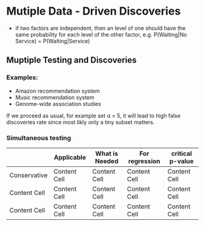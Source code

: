 # Mutiple Data - Driven Discoveries

- if two factors are independent, then an level of one should have the same probability for each level of the other factor, e.g.
  P(Waiting|No Service) = P(Waiting|Service)
## Muptiple Testing and Discoveries
### Examples:
- Amazon recommendation system
- Music recommendation system
- Genome-wide association studies

If we proceed as usual, for example set α = 5, it will lead to high false discoveries rate 
since most likly only a tiny subset matters.

### Simultaneous testing 
|               | Applicable    | What is Needed| For regression| critical p-value |
| ------------- | ------------- | ------------- | ------------- | ------------- |
| Conservative  | Content Cell  | Content Cell  | Content Cell  | Content Cell  |
| Content Cell  | Content Cell  | Content Cell  | Content Cell  | Content Cell  |
| Content Cell  | Content Cell  | Content Cell  | Content Cell  | Content Cell  |
